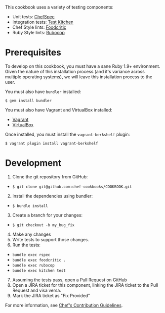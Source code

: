 This cookbook uses a variety of testing components:

- Unit tests: [ChefSpec](https://github.com/acrmp/chefspec)
- Integration tests: [Test Kitchen](https://github.com/chef/test-kitchen)
- Chef Style lints: [Foodcritic](https://github.com/acrmp/foodcritic)
- Ruby Style lints: [Rubocop](https://github.com/bbatsov/rubocop)

# Prerequisites

To develop on this cookbook, you must have a sane Ruby 1.9+ environment. Given the nature of this installation process (and it's variance across multiple operating systems), we will leave this installation process to the user.

You must also have `bundler` installed:

    $ gem install bundler

You must also have Vagrant and VirtualBox installed:

- [Vagrant](https://vagrantup.com)
- [VirtualBox](https://virtualbox.org)

Once installed, you must install the `vagrant-berkshelf` plugin:

    $ vagrant plugin install vagrant-berkshelf

# Development

1. Clone the git repository from GitHub:
- `$ git clone git@github.com:chef-cookbooks/COOKBOOK.git`
2. Install the dependencies using bundler:
- `$ bundle install`
3. Create a branch for your changes:
- `$ git checkout -b my_bug_fix`
4. Make any changes
5. Write tests to support those changes.
6. Run the tests:
- `bundle exec rspec`
- `bundle exec foodcritic .`
- `bundle exec rubocop`
- `bundle exec kitchen test`
7. Assuming the tests pass, open a Pull Request on GitHub
8. Open a JIRA ticket for this component, linking the JIRA ticket to the Pull Request and visa versa.
9. Mark the JIRA ticket as "Fix Provided"

For more information, see
[Chef's Contribution Guidelines](https://wiki.chef.io/display/chef/How+to+Contribute).
